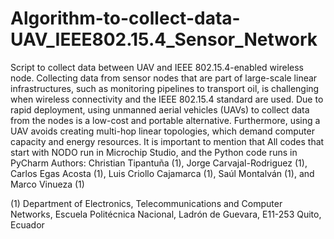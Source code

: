 # Algorithm-to-collect-data-UAV_IEEE802.15.4_Sensor_Network
Script to collect data between UAV and IEEE 802.15.4-enabled wireless node.
Collecting data from sensor nodes that are part of large-scale linear infrastructures, such as monitoring pipelines to transport oil, is challenging when wireless connectivity and the IEEE 802.15.4 standard are used. Due to rapid deployment, using unmanned aerial vehicles (UAVs) to collect data from the nodes is a low-cost and portable alternative. Furthermore, using a UAV avoids creating multi-hop linear topologies, which demand computer capacity and energy resources. It is important to mention that All codes that  start with NODO run in Microchip Studio, and the Python code runs in PyCharm
Authors: Christian Tipantuña (1), Jorge Carvajal-Rodriguez (1),  Carlos Egas Acosta (1), Luis Criollo Cajamarca (1), Saúl Montalván (1), and  Marco Vinueza (1)

(1) Department of Electronics, Telecommunications and Computer Networks, Escuela Politécnica Nacional, Ladrón de Guevara, E11-253 Quito, Ecuador
